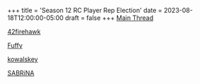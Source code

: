 +++
title = 'Season 12 RC Player Rep Election'
date = 2023-08-18T12:00:00-05:00
draft = false
+++
[Main Thread](/season-12/player-rep/s12-player-rep-election.html)

[42firehawk](/season-12/player-rep/42firehawk.html)

[Fuffy](/season-12/player-rep/Fuffy.html)

[kowalskey](/season-12/player-rep/kowalskey.html)

[SABRiNA](/season-12/player-rep/SABRiNA.html)